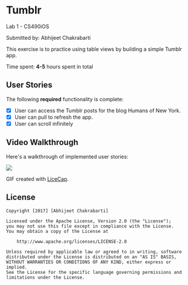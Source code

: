 # Tumblr
Lab 1 - CS490iOS

Submitted by: Abhijeet Chakrabarti

This exercise is to practice using table views by building a simple Tumblr app.

Time spent: **4-5** hours spent in total

## User Stories

The following **required** functionality is complete:

* [x] User can access the Tumblr posts for the blog Humans of New York.
* [x] User can pull to refresh the app.
* [x] User can scroll infinitely

## Video Walkthrough 

Here's a walkthrough of implemented user stories:

![](https://github.com/abhic001/Tumblr/blob/master/Tumblr-Feed-demo-lab2.gif)

GIF created with [LiceCap](http://www.cockos.com/licecap/).

## License

    Copyright [2017] [Abhijeet Chakrabarti]

    Licensed under the Apache License, Version 2.0 (the "License");
    you may not use this file except in compliance with the License.
    You may obtain a copy of the License at

        http://www.apache.org/licenses/LICENSE-2.0

    Unless required by applicable law or agreed to in writing, software
    distributed under the License is distributed on an "AS IS" BASIS,
    WITHOUT WARRANTIES OR CONDITIONS OF ANY KIND, either express or implied.
    See the License for the specific language governing permissions and
    limitations under the License.
